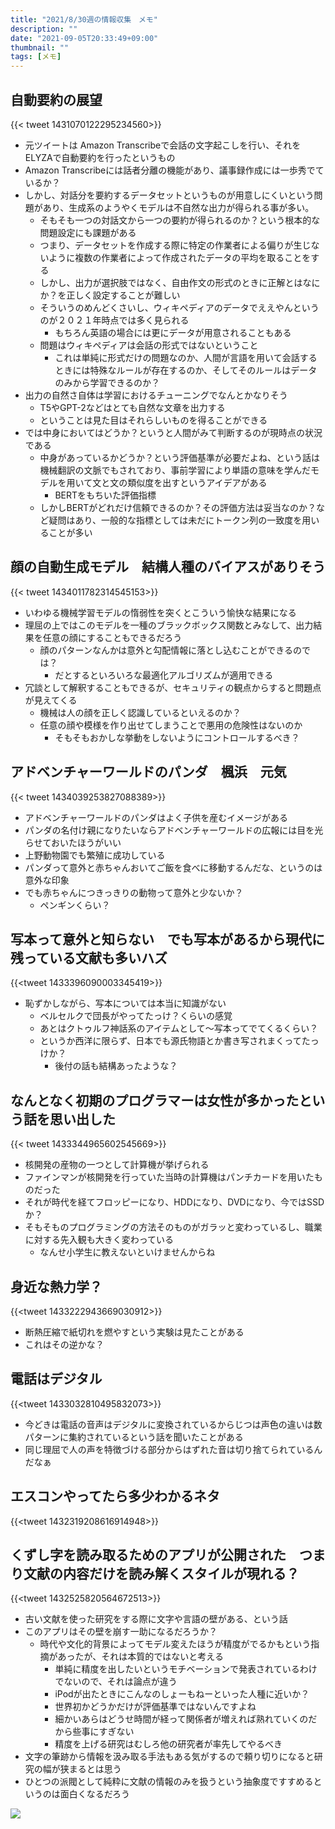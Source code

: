 ```yaml
---
title: "2021/8/30週の情報収集　メモ"
description: ""
date: "2021-09-05T20:33:49+09:00"
thumbnail: ""
tags: [メモ]
---
```


## 自動要約の展望
{{< tweet 1431070122295234560>}}

- 元ツイートは Amazon Transcribeで会話の文字起こしを行い、それをELYZAで自動要約を行ったというもの
- Amazon Transcribeには話者分離の機能があり、議事録作成には一歩秀でているか？
- しかし、対話分を要約するデータセットというものが用意しにくいという問題があり、生成系のようやくモデルは不自然な出力が得られる事が多い。
  - そもそも一つの対話文から一つの要約が得られるのか？という根本的な問題設定にも課題がある
  - つまり、データセットを作成する際に特定の作業者による偏りが生じないように複数の作業者によって作成されたデータの平均を取ることをする
  - しかし、出力が選択肢ではなく、自由作文の形式のときに正解とはなにか？を正しく設定することが難しい
  - そういうのめんどくさいし、ウィキペディアのデータでええやんというのが２０２１年時点では多く見られる
    - もちろん英語の場合には更にデータが用意されることもある
  - 問題はウィキペディアは会話の形式ではないということ
    - これは単純に形式だけの問題なのか、人間が言語を用いて会話するときには特殊なルールが存在するのか、そしてそのルールはデータのみから学習できるのか？
- 出力の自然さ自体は学習におけるチューニングでなんとかなりそう
  - T5やGPT-2などはとても自然な文章を出力する
  - ということは見た目はそれらしいものを得ることができる
- では中身においてはどうか？というと人間がみて判断するのが現時点の状況である
  - 中身があっているかどうか？という評価基準が必要だよね、という話は機械翻訳の文脈でもされており、事前学習により単語の意味を学んだモデルを用いて文と文の類似度を出すというアイデアがある
    - BERTをもちいた評価指標
  - しかしBERTがどれだけ信頼できるのか？その評価方法は妥当なのか？など疑問はあり、一般的な指標としては未だにトークン列の一致度を用いることが多い

## 顔の自動生成モデル　結構人種のバイアスがありそう
{{< tweet 1434011782314545153>}}

- いわゆる機械学習モデルの惰弱性を突くとこういう愉快な結果になる
- 理屈の上ではこのモデルを一種のブラックボックス関数とみなして、出力結果を任意の顔にすることもできるだろう
  - 顔のパターンなんかは意外と勾配情報に落とし込むことができるのでは？
    - だとするといろいろな最適化アルゴリズムが適用できる  
- 冗談として解釈することもできるが、セキュリティの観点からすると問題点が見えてくる
  - 機械は人の顔を正しく認識しているといえるのか？
  - 任意の顔や模様を作り出せてしまうことで悪用の危険性はないのか
    - そもそもおかしな挙動をしないようにコントロールするべき？

## アドベンチャーワールドのパンダ　楓浜　元気
{{< tweet 1434039253827088389>}}

- アドベンチャーワールドのパンダはよく子供を産むイメージがある
- パンダの名付け親になりたいならアドベンチャーワールドの広報には目を光らせておいたほうがいい
- 上野動物園でも繁殖に成功している
- パンダって意外と赤ちゃんおいてご飯を食べに移動するんだな、というのは意外な印象
- でも赤ちゃんにつきっきりの動物って意外と少ないか？
  - ペンギンくらい？

## 写本って意外と知らない　でも写本があるから現代に残っている文献も多いハズ
{{<tweet 1433396090003345419>}}

- 恥ずかしながら、写本については本当に知識がない
  - ベルセルクで団長がやってたっけ？くらいの感覚
  - あとはクトゥルフ神話系のアイテムとして〜写本ってでてくるくらい？
  - というか西洋に限らず、日本でも源氏物語とか書き写されまくってたっけか？
    - 後付の話も結構あったような？

## なんとなく初期のプログラマーは女性が多かったという話を思い出した
{{< tweet 1433344965602545669>}}
- 核開発の産物の一つとして計算機が挙げられる
- ファインマンが核開発を行っていた当時の計算機はパンチカードを用いたものだった
- それが時代を経てフロッピーになり、HDDになり、DVDになり、今ではSSDか？
- そもそものプログラミングの方法そのものがガラッと変わっているし、職業に対する先入観も大きく変わっている
  - なんせ小学生に教えないといけませんからね

## 身近な熱力学？
{{<tweet 1433222943669030912>}}

- 断熱圧縮で紙切れを燃やすという実験は見たことがある
- これはその逆かな？

## 電話はデジタル
{{<tweet 1433032810495832073>}}
- 今どきは電話の音声はデジタルに変換されているからじつは声色の違いは数パターンに集約されているという話を聞いたことがある
- 同じ理屈で人の声を特徴づける部分からはずれた音は切り捨てられているんだなぁ

## エスコンやってたら多少わかるネタ
{{<tweet 1432319208616914948>}}

## くずし字を読み取るためのアプリが公開された　つまり文献の内容だけを読み解くスタイルが現れる？
{{<tweet 1432525820564672513>}}
- 古い文献を使った研究をする際に文字や言語の壁がある、という話
- このアプリはその壁を崩す一助になるだろうか？
  - 時代や文化的背景によってモデル変えたほうが精度がでるかもという指摘があったが、それは本質的ではないと考える
    - 単純に精度を出したいというモチベーションで発表されているわけでないので、それは論点が違う
    - iPodが出たときにこんなのしょーもねーといった人種に近いか？
    - 世界初かどうかだけが評価基準ではないんですよね
    - 細かいあらはどうせ時間が経って関係者が増えれば熟れていくのだから些事にすぎない
    - 精度を上げる研究はむしろ他の研究者が率先してやるべき
- 文字の筆跡から情報を汲み取る手法もある気がするので頼り切りになると研究の幅が狭まるとは思う
- ひとつの派閥として純粋に文献の情報のみを扱うという抽象度ですすめるというのは面白くなるだろう


<script language="javascript" src="//ad.jp.ap.valuecommerce.com/servlet/jsbanner?sid=3563352&pid=887689140"></script><noscript><a href="//ck.jp.ap.valuecommerce.com/servlet/referral?sid=3563352&pid=887689140" rel="nofollow"><img src="//ad.jp.ap.valuecommerce.com/servlet/gifbanner?sid=3563352&pid=887689140" border="0"></a></noscript>

